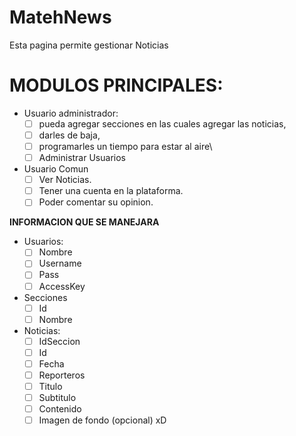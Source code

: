 # MatehNews
Esta pagina permite gestionar Noticias

# MODULOS PRINCIPALES:

* Usuario administrador: 
  - [ ] pueda agregar secciones en las cuales agregar las noticias,
  - [ ] darles de baja, 
  - [ ] programarles un tiempo para estar al aire\
  - [ ] Administrar Usuarios

* Usuario Comun
  - [ ] Ver Noticias.
  - [ ] Tener una cuenta en la plataforma.
  - [ ] Poder comentar su opinion.

 **INFORMACION QUE SE MANEJARA**

*  Usuarios:
   - [ ] Nombre
   - [ ] Username
   - [ ] Pass
   - [ ] AccessKey

* Secciones
   - [ ] Id
   - [ ] Nombre
 
* Noticias: 
  - [ ] IdSeccion
  - [ ] Id
  - [ ] Fecha 
  - [ ] Reporteros
  - [ ] Titulo
  - [ ] Subtitulo
  - [ ] Contenido
  - [ ] Imagen de fondo (opcional) xD
